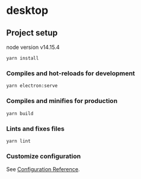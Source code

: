 # desktop

## Project setup

node version v14.15.4

```
yarn install
```

### Compiles and hot-reloads for development

```
yarn electron:serve
```

### Compiles and minifies for production

```
yarn build
```

### Lints and fixes files

```
yarn lint
```

### Customize configuration

See [Configuration Reference](https://cli.vuejs.org/config/).
